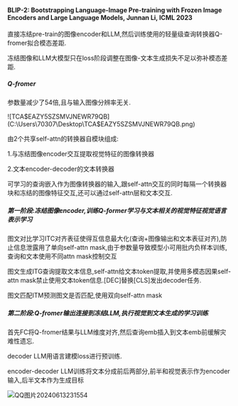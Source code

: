 #### BLIP-2: Bootstrapping Language-Image Pre-training with Frozen Image Encoders and Large Language Models, Junnan Li, ICML 2023

直接冻结pre-train的图像encoder和LLM,然后训练使用的轻量级查询转换器Q-fromer拟合模态差距.

冻结图像和LLM大模型只在loss阶段调整在图像-文本生成损失不足以弥补模态差距.

##### Q-fromer

参数量减少了54倍,且与输入图像分辨率无关.

![TCA$EAZY5SZSMVJNEWR79QB](C:\Users\70307\Desktop\TCA$EAZY5SZSMVJNEWR79QB.png)

由2个共享self-attn的转换器自模块组成:

1.与冻结图像encoder交互提取视觉特征的图像转换器

2.文本encoder-decoder的文本转换器

可学习的查询嵌入作为图像转换器的输入,跟self-attn交互的同时每隔一个转换器块和冻结的图像特征交互,还可以通过self-attn层和文本交互.

##### 第一阶段:冻结图像encoder,训练Q-former学习与文本相关的视觉特征视觉语言表示学习

图文对比学习ITC对齐表征使得互信息最大化(查询+图像输出和文本表征对齐),防止信息泄露用了单向self-attn mask,由于参数量导致模型小可用批内负样本训练,查询和文本使用不同attn mask控制交互

图文生成ITG查询提取文本信息,self-attn给文本token提取,并使用多模态因果self-attn mask禁止使用文本token信息.[DEC]替换[CLS]发出decoder任务.

图文匹配ITM预测图文是否匹配,使用双向self-attn mask

##### 第二阶段:Q-fromer输出连接到冻结LLM,执行视觉到文本生成的学习训练

首先FC将Q-fromer结果与LLM维度对齐,然后查询emb插入到文本emb前缓解灾难性遗忘.

decoder LLM用语言建模loss进行预训练.

encoder-decoder LLM训练将文本分成前后两部分,前半和视觉表示作为encoder输入,后半文本作为生成目标

![QQ图片20240613231554](C:\Users\70307\Desktop\QQ图片20240613231554.png)